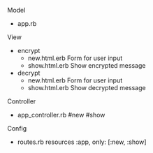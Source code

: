 Model
  - app.rb

View
  - encrypt
    - new.html.erb
      Form for user input
    - show.html.erb
      Show encrypted message
  - decrypt
    - new.html.erb
      Form for user input
    - show.html.erb
      Show decrypted message

Controller
  - app_controller.rb
    #new
    #show

Config
  - routes.rb
    resources :app, only: [:new, :show]
